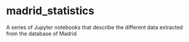 # madrid_statistics
A series of Jupyter notebooks that describe the different data extracted from the database of Madrid
